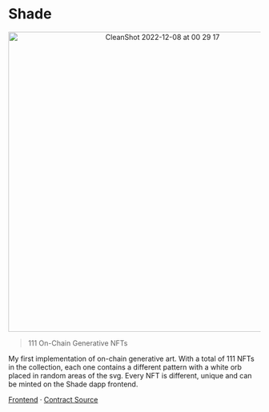 # Shade

<p align="center">

<img width="600" alt="CleanShot 2022-12-08 at 00 29 17" src="https://user-images.githubusercontent.com/95723185/206364337-88c5beac-736b-43bf-aaa5-328c7781731b.png">
  <p/>

> 111 On-Chain Generative NFTs

My first implementation of on-chain generative art. With a total of 111 NFTs in the collection, each one contains a different pattern with a white orb placed in random areas of the svg. Every NFT is different, unique and can be minted on the Shade dapp frontend. 


[Frontend](https://github.com/wdphan/shade) · [Contract Source](src/Shade.sol)

